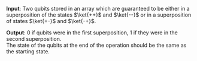 **Input**: Two qubits stored in an array which are guaranteed to be either in a superposition of the states $\ket{++}$ and $\ket{--}$ or in a superposition of states $\ket{+-}$ and $\ket{-+}$.

**Output**: 0 if qubits were in the first superposition, 1 if they were in the second superposition.  
The state of the qubits at the end of the operation should be the same as the starting state.
